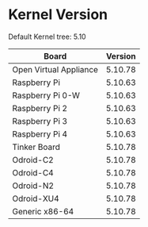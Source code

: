 
# Kernel Version

Default Kernel tree: 5.10

| Board | Version |
|-------|---------|
| Open Virtual Appliance | 5.10.78 |
| Raspberry Pi | 5.10.63 |
| Raspberry Pi 0-W | 5.10.63 |
| Raspberry Pi 2 | 5.10.63 |
| Raspberry Pi 3 | 5.10.63 |
| Raspberry Pi 4 | 5.10.63 |
| Tinker Board | 5.10.78 |
| Odroid-C2 | 5.10.78 |
| Odroid-C4 | 5.10.78 |
| Odroid-N2 | 5.10.78 |
| Odroid-XU4 | 5.10.78 |
| Generic x86-64 | 5.10.78 |

